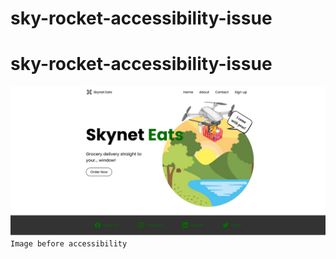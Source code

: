 # sky-rocket-accessibility-issue


# sky-rocket-accessibility-issue


![image before accessibility](./images/sky-rocket-old-design.png)
`Image before accessibility`